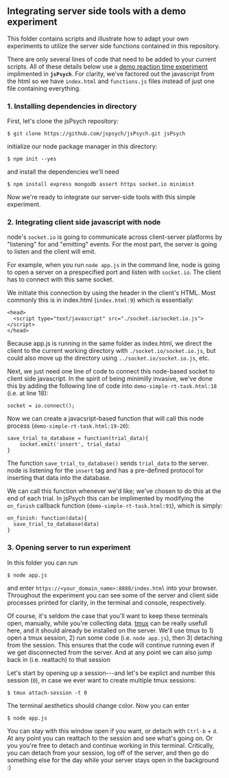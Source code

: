 ## Integrating server side tools with a demo experiment

This folder contains scripts and illustrate how to adapt your own experiments to utilize the server side functions contained in this repository. 

There are only several lines of code that need to be added to your current scripts. All of these details below use a [demo reaction time experiment](https://www.jspsych.org/tutorials/rt-task/) implimented in **`jsPsych`**. For clarity, we've factored out the javascript from the html so we have `index.html` and `functions.js` files instead of just one file containing everything. 

### 1. Installing dependencies in directory

First, let's clone the jsPsych repository: 

```
$ git clone https://github.com/jspsych/jsPsych.git jsPsych
```

initialize our node package manager in this directory: 

```
$ npm init --yes
```

and install the dependencies we'll need 

```
$ npm install express mongodb assert https socket.io minimist
```

Now we're ready to integrate our server-side tools with this simple experiment. 

### 2. Integrating client side javascript with node 

node's `socket.io` is going to communicate across client-server platforms by "listening" for and "emitting" events. For the most part, the server is going to listen and the client will emit. 

For example, when you run `node app.js` in the command line, node is going to open a server on a prespecified port and listen with `socket.io`. The client has to connect with this same socket. 

We initiate this connection by using the header in the client's HTML. Most commonly this is in index.html (`index.html:9`) which is essentially: 

```
<head>
  <script type="text/javascript" src="./socket.io/socket.io.js"></script>
</head>
```

Because app.js is running in the same folder as index.html, we direct the client to the current working directory with `./socket.io/socket.io.js`, but could also move up the directory using `../socket.io/socket.io.js`, etc. 

Next, we just need one line of code to connect this node-based socket to client side javascript. In the spirit of being minimilly invasive, we've done this by adding the following line of code into `demo-simple-rt-task.html:18` (i.e. at line 18): 

```
socket = io.connect();
```

Now we can create a javacsript-based function that will call this node process (`demo-simple-rt-task.html:19-20`): 

```
save_trial_to_database = function(trial_data){
	socket.emit('insert', trial_data)
}
```

The function `save_trial_to_database()` sends `trial_data` to the server. node is listening for the `insert` tag and has a pre-defined protocol for inserting that data into the database. 

We can call this function whenever we'd like; we've chosen to do this at the end of each trial. In jsPsych this can be implimented by modifying the `on_finish` callback function (`demo-simple-rt-task.html:91`), which is simply:  

```
on_finish: function(data){
  save_trial_to_database(data)
}
```

### 3. Opening server to run experiment

In this folder you can run 

```
$ node app.js
```

and enter `https://<your_domain_name>:8888/index.html` into your browser. Throughout the experiment you can see some of the server and client side processes printed for clarity, in the terminal and console, respectively.

Of course, it's seldom the case that you'll want to keep these terminals open, manually, while you're collecting data. [tmux](https://linuxize.com/post/getting-started-with-tmux/) can be really usefull here, and it should already be installed on the server. We'll use tmux to 1) open a tmux session, 2) run some code (i.e. `node app.js`), then 3) detaching from the session. This ensures that the code will continue running even if we get disconnected from the server. And at any point we can also jump back in (i.e. reattach) to that session 

Let's start by opening up a session---and let's be explict and number this session (`0`), in case we ever want to create multiple tmux sessions: 

```
$ tmux attach-session -t 0
```

The terminal aesthetics should change color. Now you can enter 

```
$ node app.js
```

You can stay with this window open if you want, or detach with `Ctrl-b` + `d`. At any point you can reattach to the session and see what's going on. Or you you're free to detach and continue working in this terminal. Critically, you can detach from your session, log off of the server, and then go do something else for the day while your server stays open in the background :) 
